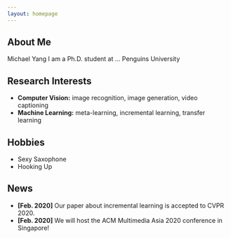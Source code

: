 ```yaml
---
layout: homepage
---
```


## About Me

Michael Yang
I am a Ph.D. student at ... Penguins University

## Research Interests

- **Computer Vision:** image recognition, image generation, video captioning
- **Machine Learning:** meta-learning, incremental learning, transfer learning

## Hobbies

- Sexy Saxophone
- Hooking Up

## News
- **[Feb. 2020]** Our paper about incremental learning is accepted to CVPR 2020.
- **[Feb. 2020]** We will host the ACM Multimedia Asia 2020 conference in Singapore!
